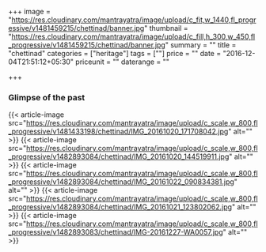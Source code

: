 +++
image = "https://res.cloudinary.com/mantrayatra/image/upload/c_fit,w_1440,fl_progressive/v1481459215/chettinad/banner.jpg"
thumbnail = "https://res.cloudinary.com/mantrayatra/image/upload/c_fill,h_300,w_450,fl_progressive/v1481459215/chettinad/banner.jpg"
summary = ""
title = "chettinad"
categories = ["heritage"]
tags = [""]
price = ""
date = "2016-12-04T21:51:12+05:30"
priceunit = ""
daterange = ""

+++

### Glimpse of the past
{{< article-image src="https://res.cloudinary.com/mantrayatra/image/upload/c_scale,w_800,fl_progressive/v1481433198/chettinad/IMG_20161020_171708042.jpg" alt="" >}}
{{< article-image src="https://res.cloudinary.com/mantrayatra/image/upload/c_scale,w_800,fl_progressive/v1482893084/chettinad/IMG_20161020_144519911.jpg" alt="" >}}
{{< article-image src="https://res.cloudinary.com/mantrayatra/image/upload/c_scale,w_800,fl_progressive/v1482893084/chettinad/IMG_20161022_090834381.jpg" alt="" >}}
{{< article-image src="https://res.cloudinary.com/mantrayatra/image/upload/c_scale,w_800,fl_progressive/v1482893084/chettinad/IMG_20161021_123802062.jpg" alt="" >}}
{{< article-image src="https://res.cloudinary.com/mantrayatra/image/upload/c_scale,w_800,fl_progressive/v1482893083/chettinad/IMG-20161227-WA0057.jpg" alt="" >}}

